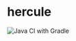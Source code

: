 # hercule


![Java CI with Gradle](https://github.com/ibtsoft/hercule/workflows/Java%20CI%20with%20Gradle/badge.svg?branch=master)